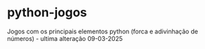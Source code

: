 # python-jogos
Jogos com os principais elementos python (forca e adivinhação de números) - ultima alteração 09-03-2025

